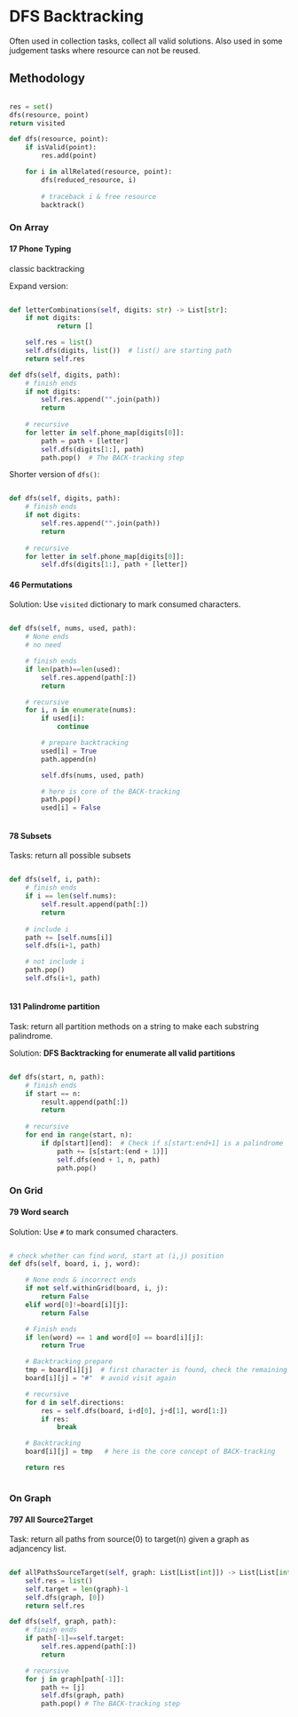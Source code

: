 # DFS Backtracking
Often used in collection tasks, collect all valid solutions.
Also used in some judgement tasks where resource can not be reused.
## Methodology

```python

res = set()
dfs(resource, point)
return visited

def dfs(resource, point):
    if isValid(point):
        res.add(point)

    for i in allRelated(resource, point):
        dfs(reduced_resource, i)
        
        # traceback i & free resource 
        backtrack()
```

### On Array

#### 17 Phone Typing
classic backtracking

Expand version:
```python

def letterCombinations(self, digits: str) -> List[str]:
    if not digits:
            return []

    self.res = list()
    self.dfs(digits, list())  # list() are starting path
    return self.res

def dfs(self, digits, path):
    # finish ends
    if not digits:
        self.res.append("".join(path))
        return
    
    # recursive
    for letter in self.phone_map[digits[0]]:
        path = path + [letter]
        self.dfs(digits[1:], path)
        path.pop()  # The BACK-tracking step


```


Shorter version of `dfs()`:
```python

def dfs(self, digits, path):
    # finish ends
    if not digits:
        self.res.append("".join(path))
        return
        
    # recursive
    for letter in self.phone_map[digits[0]]:
        self.dfs(digits[1:], path + [letter])

```

#### 46 Permutations
Solution: Use `visited` dictionary to mark consumed characters.

```python

def dfs(self, nums, used, path):
    # None ends
    # no need

    # finish ends
    if len(path)==len(used):
        self.res.append(path[:])
        return 

    # recursive
    for i, n in enumerate(nums):
        if used[i]:
            continue

        # prepare backtracking
        used[i] = True
        path.append(n)

        self.dfs(nums, used, path)

        # here is core of the BACK-tracking
        path.pop()
        used[i] = False  



```
#### 78 Subsets 
Tasks: return all possible subsets

```python

def dfs(self, i, path):
    # finish ends
    if i == len(self.nums):
        self.result.append(path[:])
        return
    
    # include i
    path += [self.nums[i]]
    self.dfs(i+1, path)

    # not include i
    path.pop()
    self.dfs(i+1, path)
        
```


#### 131 Palindrome partition
Task: return all partition methods on a string to make each substring palindrome.

Solution: **DFS Backtracking for enumerate all valid partitions**
```python

def dfs(start, n, path):
    # finish ends
    if start == n:
        result.append(path[:])
        return
    
    # recursive
    for end in range(start, n):
        if dp[start][end]:  # Check if s[start:end+1] is a palindrome
            path += [s[start:(end + 1)]]
            self.dfs(end + 1, n, path)
            path.pop()

```

### On Grid

#### 79 Word search

Solution: Use `#` to mark consumed characters.

```python

# check whether can find word, start at (i,j) position    
def dfs(self, board, i, j, word):

    # None ends & incorrect ends
    if not self.withinGrid(board, i, j):
        return False
    elif word[0]!=board[i][j]:
        return False

    # Finish ends
    if len(word) == 1 and word[0] == board[i][j]:
        return True

    # Backtracking prepare
    tmp = board[i][j]  # first character is found, check the remaining part
    board[i][j] = "#"  # avoid visit again

    # recursive
    for d in self.directions:
        res = self.dfs(board, i+d[0], j+d[1], word[1:])
        if res:
            break

    # Backtracking
    board[i][j] = tmp   # here is the core concept of BACK-tracking 

    return res



```

### On Graph

#### 797 All Source2Target

Task: return all paths from source(0) to target(n) given a graph as adjancency list.

```python

def allPathsSourceTarget(self, graph: List[List[int]]) -> List[List[int]]:
    self.res = list()
    self.target = len(graph)-1
    self.dfs(graph, [0])
    return self.res

def dfs(self, graph, path):
    # finish ends
    if path[-1]==self.target:
        self.res.append(path[:])
        return

    # recursive
    for j in graph[path[-1]]:
        path += [j]
        self.dfs(graph, path)
        path.pop() # The BACK-tracking step
```


